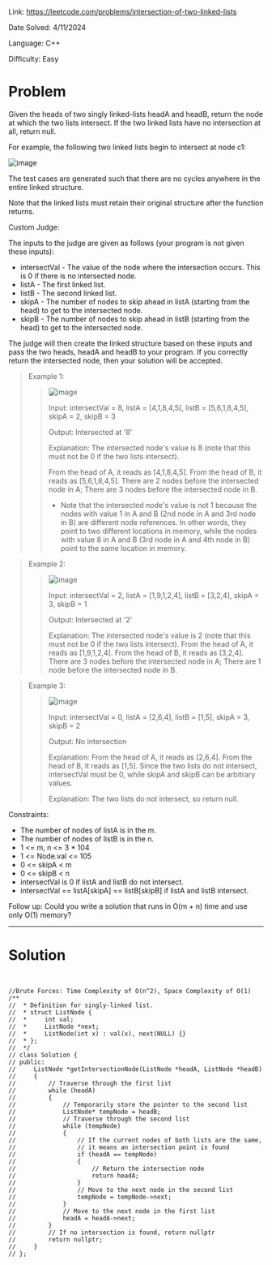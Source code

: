 Link: https://leetcode.com/problems/intersection-of-two-linked-lists

Date Solved: 4/11/2024

Language: C++

Difficulty: Easy

# Problem

Given the heads of two singly linked-lists headA and headB, return the node at which the two lists intersect. If the two linked lists have no intersection at all, return null.

For example, the following two linked lists begin to intersect at node c1:

![image](https://github.com/BrianDang03/Leet-Code-Solved/assets/124744302/7b3d8faa-b8af-4b6f-9777-8b0785029804)

The test cases are generated such that there are no cycles anywhere in the entire linked structure.

Note that the linked lists must retain their original structure after the function returns.

Custom Judge:

The inputs to the judge are given as follows (your program is not given these inputs):

- intersectVal - The value of the node where the intersection occurs. This is 0 if there is no intersected node.
- listA - The first linked list.
- listB - The second linked list.
- skipA - The number of nodes to skip ahead in listA (starting from the head) to get to the intersected node.
- skipB - The number of nodes to skip ahead in listB (starting from the head) to get to the intersected node.

The judge will then create the linked structure based on these inputs and pass the two heads, headA and headB to your program. If you correctly return the intersected node, then your solution will be accepted.

>Example 1:
>
>
>>![image](https://github.com/BrianDang03/Leet-Code-Solved/assets/124744302/3c9e54ad-d062-439e-859f-683a33310929)
>>
>>Input: intersectVal = 8, listA = [4,1,8,4,5], listB = [5,6,1,8,4,5], skipA = 2, skipB = 3
>>
>>Output: Intersected at '8'
>>
>>Explanation: The intersected node's value is 8 (note that this must not be 0 if the two lists intersect).
>>
>>From the head of A, it reads as [4,1,8,4,5]. From the head of B, it reads as [5,6,1,8,4,5]. There are 2 nodes before the intersected node in A; There are 3 nodes before the intersected node in B.
>>
>>- Note that the intersected node's value is not 1 because the nodes with value 1 in A and B (2nd node in A and 3rd node in B) are different node references. In other words, they point to two different locations in memory, while the nodes with value 8 in A and B (3rd node in A and 4th node in B) point to the same location in memory.

>Example 2:
>
>>![image](https://github.com/BrianDang03/Leet-Code-Solved/assets/124744302/7937231a-e7b1-48a7-a0d7-183783d891c6)
>>
>>Input: intersectVal = 2, listA = [1,9,1,2,4], listB = [3,2,4], skipA = 3, skipB = 1
>>
>>Output: Intersected at '2'
>>
>>Explanation: The intersected node's value is 2 (note that this must not be 0 if the two lists intersect).
From the head of A, it reads as [1,9,1,2,4]. From the head of B, it reads as [3,2,4]. There are 3 nodes before the intersected node in A; There are 1 node before the intersected node in B.

>Example 3:
>
>>![image](https://github.com/BrianDang03/Leet-Code-Solved/assets/124744302/a52f0987-04be-4a86-81dd-3a000d4804fb)
>>
>>Input: intersectVal = 0, listA = [2,6,4], listB = [1,5], skipA = 3, skipB = 2
>>
>>Output: No intersection
>>
>>Explanation: From the head of A, it reads as [2,6,4]. From the head of B, it reads as [1,5]. Since the two lists do not intersect, intersectVal must be 0, while skipA and skipB can be arbitrary values.
>>
>>Explanation: The two lists do not intersect, so return null.

Constraints:

- The number of nodes of listA is in the m.
- The number of nodes of listB is in the n.
- 1 <= m, n <= 3 * 104
- 1 <= Node.val <= 105
- 0 <= skipA < m
- 0 <= skipB < n
- intersectVal is 0 if listA and listB do not intersect.
- intersectVal == listA[skipA] == listB[skipB] if listA and listB intersect.
 
Follow up: Could you write a solution that runs in O(m + n) time and use only O(1) memory?

---

# Solution

```


//Brute Forces: Time Complexity of O(n^2), Space Complexity of O(1)
/**
//  * Definition for singly-linked list.
//  * struct ListNode {
//  *     int val;
//  *     ListNode *next;
//  *     ListNode(int x) : val(x), next(NULL) {}
//  * };
//  */
// class Solution {
// public:
//     ListNode *getIntersectionNode(ListNode *headA, ListNode *headB) 
//     {
//         // Traverse through the first list
//         while (headA)
//         {
//             // Temporarily store the pointer to the second list
//             ListNode* tempNode = headB;
//             // Traverse through the second list
//             while (tempNode)
//             {
//                 // If the current nodes of both lists are the same,
//                 // it means an intersection point is found
//                 if (headA == tempNode)
//                 {
//                     // Return the intersection node
//                     return headA;
//                 }
//                 // Move to the next node in the second list
//                 tempNode = tempNode->next;
//             }      
//             // Move to the next node in the first list
//             headA = headA->next;                
//         }  
//         // If no intersection is found, return nullptr
//         return nullptr; 
//     }
// };
```
